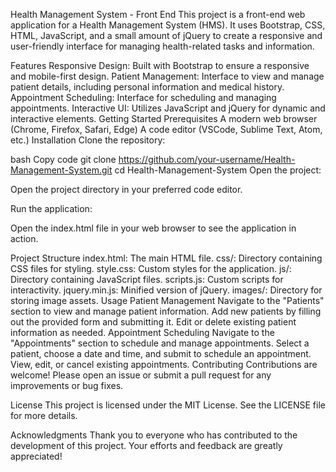 Health Management System - Front End
This project is a front-end web application for a Health Management System (HMS). It uses Bootstrap, CSS, HTML, JavaScript, and a small amount of jQuery to create a responsive and user-friendly interface for managing health-related tasks and information.

Features
Responsive Design: Built with Bootstrap to ensure a responsive and mobile-first design.
Patient Management: Interface to view and manage patient details, including personal information and medical history.
Appointment Scheduling: Interface for scheduling and managing appointments.
Interactive UI: Utilizes JavaScript and jQuery for dynamic and interactive elements.
Getting Started
Prerequisites
A modern web browser (Chrome, Firefox, Safari, Edge)
A code editor (VSCode, Sublime Text, Atom, etc.)
Installation
Clone the repository:

bash
Copy code
git clone https://github.com/your-username/Health-Management-System.git
cd Health-Management-System
Open the project:

Open the project directory in your preferred code editor.

Run the application:

Open the index.html file in your web browser to see the application in action.

Project Structure
index.html: The main HTML file.
css/: Directory containing CSS files for styling.
style.css: Custom styles for the application.
js/: Directory containing JavaScript files.
scripts.js: Custom scripts for interactivity.
jquery.min.js: Minified version of jQuery.
images/: Directory for storing image assets.
Usage
Patient Management
Navigate to the "Patients" section to view and manage patient information.
Add new patients by filling out the provided form and submitting it.
Edit or delete existing patient information as needed.
Appointment Scheduling
Navigate to the "Appointments" section to schedule and manage appointments.
Select a patient, choose a date and time, and submit to schedule an appointment.
View, edit, or cancel existing appointments.
Contributing
Contributions are welcome! Please open an issue or submit a pull request for any improvements or bug fixes.

License
This project is licensed under the MIT License. See the LICENSE file for more details.

Acknowledgments
Thank you to everyone who has contributed to the development of this project. Your efforts and feedback are greatly appreciated!


